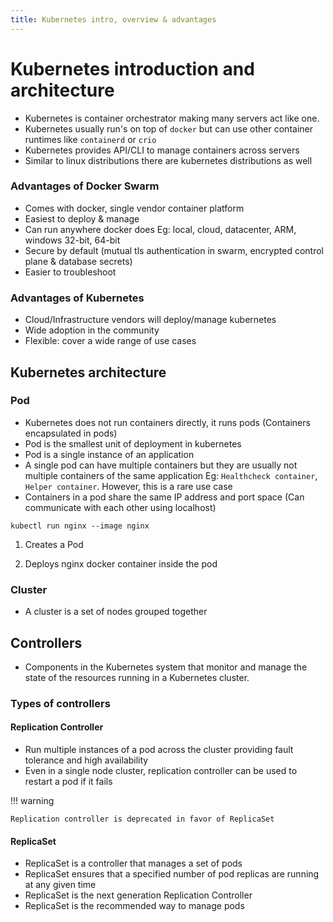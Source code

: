 ```yaml
---
title: Kubernetes intro, overview & advantages
---
```


# Kubernetes introduction and architecture

- Kubernetes is container orchestrator making many servers act like one.
- Kubernetes usually run's on top of `docker` but can use other container runtimes like `containerd` or `crio`
- Kubernetes provides API/CLI to manage containers across servers
- Similar to linux distributions there are kubernetes distributions as well

### Advantages of Docker Swarm
- Comes with docker, single vendor container platform
- Easiest to deploy & manage
- Can run anywhere docker does Eg: local, cloud, datacenter, ARM, windows 32-bit, 64-bit
- Secure by default (mutual tls authentication in swarm, encrypted control plane & database secrets)
- Easier to troubleshoot

### Advantages of Kubernetes
- Cloud/Infrastructure vendors will deploy/manage kubernetes
- Wide adoption in the community
- Flexible: cover a wide range of use cases


## Kubernetes architecture

### Pod

- Kubernetes does not run containers directly, it runs pods (Containers encapsulated in pods)
- Pod is the smallest unit of deployment in kubernetes
- Pod is a single instance of an application
- A single pod can have multiple containers but they are usually not multiple containers of the same application Eg: `Healthcheck container`, `Helper container`. However, this is a rare use case
- Containers in a pod share the same IP address and port space (Can communicate with each other using localhost)

```
kubectl run nginx --image nginx
```

1. Creates a Pod

2. Deploys nginx docker container inside the pod

### Cluster

- A cluster is a set of nodes grouped together

<!-- `kubelet` - Kubernetes agent running on every node.

`control plane` - A set of container that manage the clusters(Also called master). Similar to manager in swarm.
  - Includes API server, scheduler, controller manager, etcd
-->

## Controllers

- Components in the Kubernetes system that monitor and manage the state of the resources running in a Kubernetes cluster.

### Types of controllers

#### Replication Controller

- Run multiple instances of a pod across the cluster providing fault tolerance and high availability
- Even in a single node cluster, replication controller can be used to restart a pod if it fails

!!! warning

    Replication controller is deprecated in favor of ReplicaSet


#### ReplicaSet

- ReplicaSet is a controller that manages a set of pods
- ReplicaSet ensures that a specified number of pod replicas are running at any given time
- ReplicaSet is the next generation Replication Controller
- ReplicaSet is the recommended way to manage pods



<!-- - Deployment

- ReplicaSet

- StatefulSet

- Job -->
